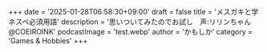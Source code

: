 +++
date = '2025-01-28T06:58:30+09:00'
draft = false
title = 'メスガキと学ネスペ必須用語'
description = '思いついてみたのでお試し　声:リリンちゃん@COEIROINK'
podcastImage = 'test.webp'
author = 'かもしか'
category = 'Games &amp; Hobbies'
+++


